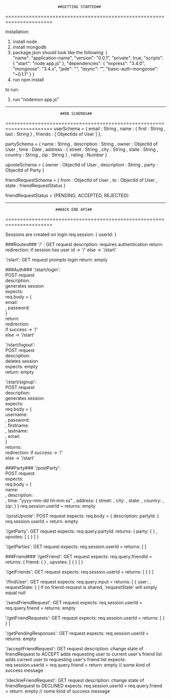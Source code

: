 
                           ##GETTING STARTED##
======================================================================

Installation:
1. install node 
2. install mongodb
3. package.json should look like the following:
        {    
          "name": "application-name",
          "version": "0.0.1",
          "private": true,
          "scripts": {
            "start": "node app.js"
          },
          "dependencies": {
            "express": "3.4.0",
            "mongoose": "3.4.x",
            "jade": "*",
            "async": "*",
            "basic-auth-mongoose": "~0.1.1"
          }
        }
4. run npm install

to run:
1. run "nodemon app.js"

----------------------------------------------------------------------

                            ##DB SCHEMAS##
======================================================================
userSchema = {
    email   : String 
  , name    : {
                  first : String
                , last  : String
              }
  , friends : [ ObjectIds of User ]
};

partySchema = {
    name        : String
  , description : String
  , owner       : ObjectId of User
  , time        : Date
  , address     : {
                      street    : String
                    , city      : String
                    , state     : String
                    , country   : String
                    , zip       : String
                  }
  , rating      : Number
}

upvoteSchema = {
    owner       : ObjectId of User
  , description : String
  , party       : ObjectId of Party
}

friendRequestSchema = {
    from    : ObjectId of User
  , to      : ObjectId of User
  , state   : friendRequestStatus
}

friendRequestStatus = {PENDING, ACCEPTED, REJECTED}

----------------------------------------------------------------------

                          ##BACK END API##
======================================================================

Sessions are created on login
req.session:
{
    userId: <ObjectId from MongoDb>
}

###Routes###
'/' :
    GET request
    description:
        requires authentication
    return: 
        redirection:
            if session has user id -> '/'
            else -> '/start'

'/start':
    GET request
    prompts login
    return: empty

###Auth###
'/start/login':  
    POST request  
    description:  
        generates session  
    expects:  
        req.body = {  
            email: <string>  
          , password: <string>  
        }  
    return:   
        redirection:  
            if success -> '/'   
            else -> '/start'  

'/start/logout':  
    POST request  
    description:  
        deletes session  
    expects: empty  
    return: empty  

'/start/signup':  
    POST request  
    description:  
        generates session  
    expects:  
        req.body = {  
            username: <string>  
          , password: <string>  
          , firstname: <string>  
          , lastname: <string>  
          , email: <string>  
        }  
    returns:  
        redirection:
            if success -> '/'  
            else -> '/start'  
        
###Party###
'/postParty':  
    POST request  
    expects:  
        req.body = {  
            name: <string>  
          , description: <string>  
          , time: "yyyy-mm-dd hh:mm:ss"
          , address: {
                street: <string>
              , city: <string>
              , state: <string>
              , country: <string>
              , zip: <string>
            }
        }
        req.session.userId = <userId>
    returns: empty

'/postUpvote':
    POST request
    expects:
        req.body = {
            description: <string>
            partyId: <string>
        }
        req.session.userId = <userId>
    return: empty

'/getParty':
    GET request
    expects:
        req.query.partyId: <string>
    returns: 
        {
            party: { <partySchema> }
          , upvotes: [ { <upvoteSchema> } ]
        }

'/getParties':
    GET request
    expects:
        req.session.userId = <userId>
    returns:
        [ <partySchema> ]

###Friend###
'/getFriend':
    GET request
    expects:
        req.query.friendId = <userId>
    returns:
        {
            friend: { <userSchema> }
          , upvotes: [ { <upvoteSchema> } ]
        }

'/getFriends':
    GET request
    expects:
        req.session.userId = <userId>
    returns:
        [ { <userSchema> } ]

'/findUser':
    GET request
    expects:
        req.query.input = <string>
    returns:
        [ { user: <userSchema>, requestState: <friendRequestSchema> } ]
        if no friend-request is shared, 'requestState' will simply equal null

'/sendFriendRequest':
    GET request
    expects:
        req.session.userId = <userId>
        req.query.friend = <userId>
    returns: empty

'/getFriendRequests':
    GET request
    expects:
        req.session.userId = <userId>
    returns: 
        [ { <userSchema> } ]

'/getPendingResponses': 
    GET request
    expects:
        req.session.userId = <userId>
    returns: empty

'/acceptFriendRequest':
    GET request
    description:
        change state of friendRequest to ACCEPT
        adds requesting user to current user's friend list
        adds current user to requesting user's friend list
    expects:
        req.session.userId = <userId>
        req.query.friend = <userId>
    return: empty // some kind of success message

'/declineFriendRequest':
    GET request
    description:
        change state of friendRequest to DECLINED
    expects:
        req.session.userId = <userId>
        req.query.friend = <userId>
    return: empty // some kind of success message

